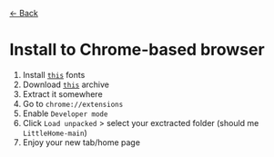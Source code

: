 [← Back](../)

# Install to Chrome-based browser
1. Install [`this`](https://fonts.google.com/share?selection.family=Fira+Code:wght@300..700|Nunito:ital,wght@0,200..1000;1,200..1000|Playfair+Display:ital,wght@0,400..900;1,400..900) fonts
2. Download [`this`](https://github.com/ktnk-dev/LittleHome/archive/refs/heads/main.zip) archive
3. Extract it somewhere 
4. Go to `chrome://extensions`
5. Enable `Developer mode`
6. Click `Load unpacked` > select your exctracted folder (should me `LittleHome-main`)
7. Enjoy your new tab/home page